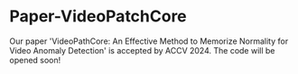 # Paper-VideoPatchCore

Our paper 'VideoPathCore: An Effective Method to Memorize Normality for Video Anomaly Detection' is accepted by ACCV 2024.
The code will be opened soon!
